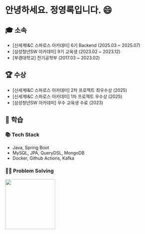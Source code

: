 <h1>안녕하세요. 정영록입니다. 😄</h1>

<h2>🎓 소속</h2>

- [신세계I&C 스파로스 아카데미] 6기 Backend (2025.03 ~ 2025.07)
- [삼성청년SW 아카데미] 9기 교육생 (2023.02 ~ 2023.12)
- [부경대학교] 전기공학부 (2017.03 ~ 2023.02)

<h2>🏆 수상</h2>

- [신세계I&C 스파로스 아카데미] 2차 프로젝트 최우수상 (2025)
- [신세계I&C 스파로스 아카데미] 1차 프로젝트 우수상 (2025)
- [삼성청년SW 아카데미] 우수 교육생 수료 (2023)


<h2>📝 학습</h2>
<h3>📚 Tech Stack </h3>

- Java, Spring Boot
- MySQL, JPA, QueryDSL, MongoDB
- Docker, Github Actions, Kafka

<h3>👩‍💻 Problem Solving</h3>
<p>
  <a href="https://github.com/yryryr96/">
    <img src="http://mazassumnida.wtf/api/v2/generate_badge?boj=evan523" height="160" />
  </a> 
</p>
